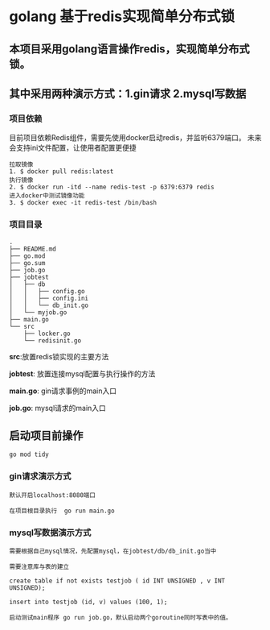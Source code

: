 # golang 基于redis实现简单分布式锁
## 本项目采用golang语言操作redis，实现简单分布式锁。
## 其中采用两种演示方式：1.gin请求 2.mysql写数据
### 项目依赖
目前项目依赖Redis组件，需要先使用docker启动redis，并监听6379端口。
未来会支持ini文件配置，让使用者配置更便捷
```
拉取镜像
1. $ docker pull redis:latest
执行镜像
2. $ docker run -itd --name redis-test -p 6379:6379 redis
进入docker中测试镜像功能
3. $ docker exec -it redis-test /bin/bash
```
### 项目目录
```bigquery
.
├── README.md
├── go.mod
├── go.sum
├── job.go
├── jobtest
│   ├── db
│   │   ├── config.go
│   │   ├── config.ini
│   │   └── db_init.go
│   └── myjob.go
├── main.go
└── src
    ├── locker.go
    └── redisinit.go

```
**src**:放置redis锁实现的主要方法

**jobtest**: 放置连接mysql配置与执行操作的方法

**main.go**: gin请求事例的main入口

**job.go**: mysql请求的main入口

## 启动项目前操作
`go mod tidy`

### gin请求演示方式
`
默认开启localhost:8080端口
`

`在项目根目录执行  go run main.go`



### mysql写数据演示方式
`需要根据自己mysql情况，先配置mysql，在jobtest/db/db_init.go当中`

`需要注意库与表的建立`

`create table if not exists testjob ( id INT UNSIGNED , v INT UNSIGNED);`

`insert into testjob (id, v) values (100, 1);`

`启动测试main程序 go run job.go，默认启动两个goroutine同时写表中的值。`

